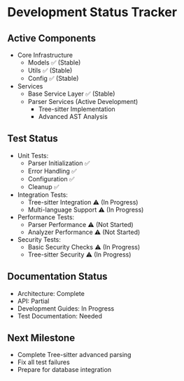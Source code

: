 # Development Status Tracker

## Active Components

- Core Infrastructure
  - Models ✅ (Stable)
  - Utils ✅ (Stable)
  - Config ✅ (Stable)
- Services
  - Base Service Layer ✅ (Stable)
  - Parser Services (Active Development)
    - Tree-sitter Implementation
    - Advanced AST Analysis

## Test Status

- Unit Tests:
  - Parser Initialization ✅
  - Error Handling ✅
  - Configuration ✅
  - Cleanup ✅
- Integration Tests:
  - Tree-sitter Integration ⚠️ (In Progress)
  - Multi-language Support ⚠️ (In Progress)
- Performance Tests:
  - Parser Performance ⚠️ (Not Started)
  - Analyzer Performance ⚠️ (Not Started)
- Security Tests:
  - Basic Security Checks ⚠️ (In Progress)
  - Tree-sitter Security ⚠️ (In Progress)

## Documentation Status

- Architecture: Complete
- API: Partial
- Development Guides: In Progress
- Test Documentation: Needed

## Next Milestone

- Complete Tree-sitter advanced parsing
- Fix all test failures
- Prepare for database integration
